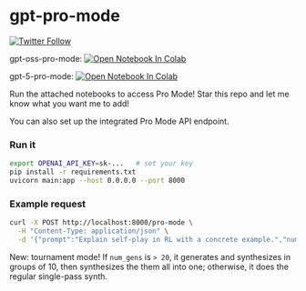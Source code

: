 # gpt-pro-mode

[![Twitter Follow](https://img.shields.io/twitter/follow/mattshumer_?style=social)](https://x.com/mattshumer_)

gpt-oss-pro-mode: [![Open Notebook In Colab](https://colab.research.google.com/assets/colab-badge.svg)](https://colab.research.google.com/drive/1XeYmOHJwACtavCjJM-eOqlPxHgTD2KNP?usp=sharing)

gpt-5-pro-mode: [![Open Notebook In Colab](https://colab.research.google.com/assets/colab-badge.svg)](https://colab.research.google.com/drive/1vD7T-qkfWrx8-bBUsxI09w5su0K6J4Xp?usp=sharing)

Run the attached notebooks to access Pro Mode! Star this repo and let me know what you want me to add!

You can also set up the integrated Pro Mode API endpoint.

### Run it

```bash
export OPENAI_API_KEY=sk-...   # set your key
pip install -r requirements.txt
uvicorn main:app --host 0.0.0.0 --port 8000
```

### Example request

```bash
curl -X POST http://localhost:8000/pro-mode \
  -H "Content-Type: application/json" \
  -d '{"prompt":"Explain self-play in RL with a concrete example.","num_gens":5}'
```

New: tournament mode! If `num_gens` is `> 20`, it generates and synthesizes in groups of 10, then synthesizes the them all into one; otherwise, it does the regular single-pass synth.
